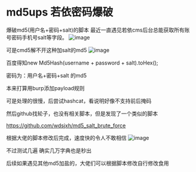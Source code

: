 # md5ups 若依密码爆破
爆破md5(用户名+密码+salt)的脚本
最近一直遇见若依cms后台总能获取所有账号密码手机号salt等字段。
![image](https://user-images.githubusercontent.com/46959313/141808155-4c8da579-6b0f-4d6a-b5db-ead5708521a3.png)

可是cmd5解不开这种加salt的md5
![image](https://user-images.githubusercontent.com/46959313/141808289-840c53b3-6ec4-4746-8d50-a04784287540.png)


百度得知new Md5Hash(username + password + salt).toHex();

密码为：用户名+密码+salt 的md5

本来打算用burp添加payload规则

可是处理的很慢，后尝试hashcat，看说明好像不支持前后掩码

然后github找轮子，也没有相关脚本，但是发现了一个类似的脚本

https://github.com/wdsjxh/md5_salt_brute_force

根据大佬的脚本修改后完成，速度快的令人不敢相信
![image](https://user-images.githubusercontent.com/46959313/141808814-9176bb2e-fc31-48ea-b53e-85a284bc2285.png)

不过测试几遍 确实几万字典也是秒出

后续如果遇见其他md5加盐的，大佬们可以根据脚本修改自行修改食用
